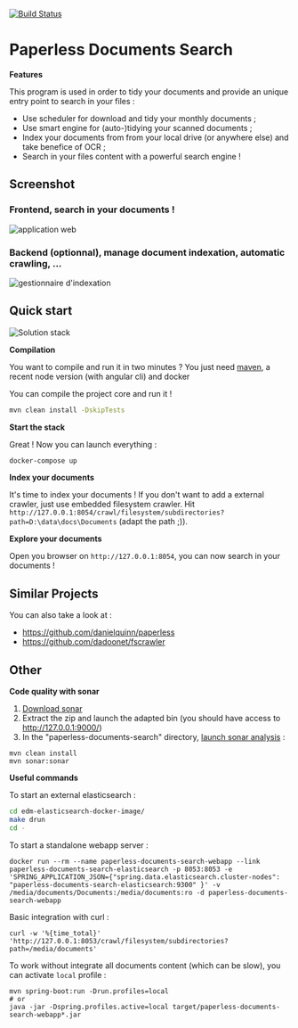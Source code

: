 [![Build Status](https://travis-ci.org/xaviermichel/paperless-documents-search.png?branch=develop)](https://travis-ci.org/xaviermichel/paperless-documents-search)

Paperless Documents Search
==========================

**Features**

This program is used in order to tidy your documents and provide an unique entry point to search in your files :

- Use scheduler for download and tidy your monthly documents ;
- Use smart engine for (auto-)tidying your scanned documents ;
- Index your documents from from your local drive (or anywhere else) and take benefice of OCR ;
- Search in your files content with a powerful search engine !

Screenshot
----------

### Frontend, search in your documents !

![application web](https://raw.githubusercontent.com/xaviermichel/paperless-documents-search/master/screenshots/edm_webapp.png)

### Backend (optionnal), manage document indexation, automatic crawling, ...

![gestionnaire d'indexation](https://raw.githubusercontent.com/xaviermichel/paperless-documents-search/master/screenshots/edm_jenkins.png)


Quick start
-----------

![Solution stack](https://docs.google.com/drawings/d/1TRDdSgP6r0zwp2dezgcPhncy-NdKfb9r6bKF52U0QUE/pub?w=939&amp;h=643)

**Compilation**

You want to compile and run it in two minutes ? You just need [maven](http://maven.apache.org/download.cgi), a recent node version (with angular cli) and docker

You can compile the project core and run it !
```bash
mvn clean install -DskipTests
```

**Start the stack**

Great ! Now you can launch everything :
```bash
docker-compose up
```

**Index your documents**

It's time to index your documents ! If you don't want to add a external crawler, just use embedded filesystem crawler.
Hit `http://127.0.0.1:8054/crawl/filesystem/subdirectories?path=D:\data\docs\Documents` (adapt the path ;)).

**Explore your documents**

Open you browser on `http://127.0.0.1:8054`, you can now search in your documents !


Similar Projects
----------------

You can also take a look at :
- https://github.com/danielquinn/paperless
- https://github.com/dadoonet/fscrawler

Other
-----

**Code quality with sonar**

1. [Download sonar](http://www.sonarqube.org/downloads/)
2. Extract the zip and launch the adapted bin (you should have access to http://127.0.0.1:9000/)
3. In the "paperless-documents-search" directory, [launch sonar analysis](http://docs.codehaus.org/display/SONAR/Analyzing+with+Maven) :

```code:bash
mvn clean install
mvn sonar:sonar
```

**Useful commands**

To start an external elasticsearch :
```bash
cd edm-elasticsearch-docker-image/
make drun
cd -
```

To start a standalone webapp server :
```
docker run --rm --name paperless-documents-search-webapp --link paperless-documents-search-elasticsearch -p 8053:8053 -e 'SPRING_APPLICATION_JSON={"spring.data.elasticsearch.cluster-nodes": "paperless-documents-search-elasticsearch:9300" }' -v /media/documents/Documents:/media/documents:ro -d paperless-documents-search-webapp
```

Basic integration with curl :
```
curl -w '%{time_total}' 'http://127.0.0.1:8053/crawl/filesystem/subdirectories?path=/media/documents'
```

To work without integrate all documents content (which can be slow), you can activate `local` profile :
```code:bash
mvn spring-boot:run -Drun.profiles=local
# or
java -jar -Dspring.profiles.active=local target/paperless-documents-search-webapp*.jar
```

